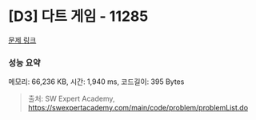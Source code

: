# [D3] 다트 게임 - 11285 

[문제 링크](https://swexpertacademy.com/main/code/problem/problemDetail.do?contestProbId=AXZuaLsqz9wDFAST) 

### 성능 요약

메모리: 66,236 KB, 시간: 1,940 ms, 코드길이: 395 Bytes



> 출처: SW Expert Academy, https://swexpertacademy.com/main/code/problem/problemList.do
